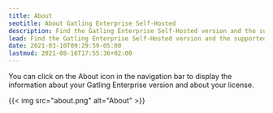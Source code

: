 ```yaml
---
title: About
seotitle: About Gatling Enterprise Self-Hosted
description: Find the Gatling Enterprise Self-Hosted version and the supported Gatling versions.
lead: Find the Gatling Enterprise Self-Hosted version and the supported Gatling versions.
date: 2021-03-10T09:29:59-05:00
lastmod: 2021-08-16T17:55:36+02:00
---
```


You can click on the About icon in the navigation bar to display the information about your Gatling Enterprise version and about your license.

{{< img src="about.png" alt="About" >}}
